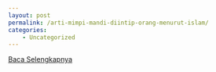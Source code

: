 ```yaml
---
layout: post
permalink: /arti-mimpi-mandi-diintip-orang-menurut-islam/
categories:
    - Uncategorized
---
```


[Baca Selengkapnya](/04)